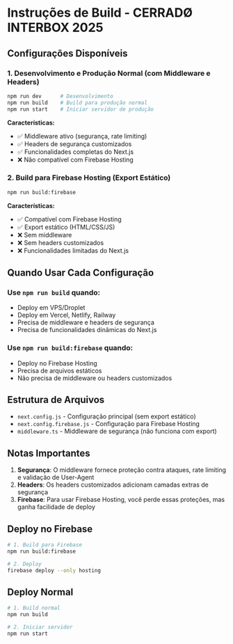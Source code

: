 # Instruções de Build - CERRADØ INTERBOX 2025

## Configurações Disponíveis

### 1. Desenvolvimento e Produção Normal (com Middleware e Headers)
```bash
npm run dev      # Desenvolvimento
npm run build    # Build para produção normal
npm run start    # Iniciar servidor de produção
```

**Características:**
- ✅ Middleware ativo (segurança, rate limiting)
- ✅ Headers de segurança customizados
- ✅ Funcionalidades completas do Next.js
- ❌ Não compatível com Firebase Hosting

### 2. Build para Firebase Hosting (Export Estático)
```bash
npm run build:firebase
```

**Características:**
- ✅ Compatível com Firebase Hosting
- ✅ Export estático (HTML/CSS/JS)
- ❌ Sem middleware
- ❌ Sem headers customizados
- ❌ Funcionalidades limitadas do Next.js

## Quando Usar Cada Configuração

### Use `npm run build` quando:
- Deploy em VPS/Droplet
- Deploy em Vercel, Netlify, Railway
- Precisa de middleware e headers de segurança
- Precisa de funcionalidades dinâmicas do Next.js

### Use `npm run build:firebase` quando:
- Deploy no Firebase Hosting
- Precisa de arquivos estáticos
- Não precisa de middleware ou headers customizados

## Estrutura de Arquivos

- `next.config.js` - Configuração principal (sem export estático)
- `next.config.firebase.js` - Configuração para Firebase Hosting
- `middleware.ts` - Middleware de segurança (não funciona com export)

## Notas Importantes

1. **Segurança**: O middleware fornece proteção contra ataques, rate limiting e validação de User-Agent
2. **Headers**: Os headers customizados adicionam camadas extras de segurança
3. **Firebase**: Para usar Firebase Hosting, você perde essas proteções, mas ganha facilidade de deploy

## Deploy no Firebase

```bash
# 1. Build para Firebase
npm run build:firebase

# 2. Deploy
firebase deploy --only hosting
```

## Deploy Normal

```bash
# 1. Build normal
npm run build

# 2. Iniciar servidor
npm run start
``` 